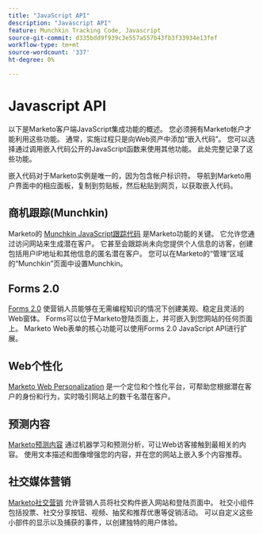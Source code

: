 ```yaml
---
title: "JavaScript API"
description: "Javascript API"
feature: Munchkin Tracking Code, Javascript
source-git-commit: d335bdd9f939c3e557a557b43fb3f33934e13fef
workflow-type: tm+mt
source-wordcount: '337'
ht-degree: 0%

---
```



# Javascript API

以下是Marketo客户端JavaScript集成功能的概述。 您必须拥有Marketo帐户才能利用这些功能。 通常，实施过程只是向Web资产中添加“嵌入代码”。 您可以选择通过调用嵌入代码公开的JavaScript函数来使用其他功能。 此处完整记录了这些功能。

嵌入代码对于Marketo实例是唯一的，因为包含帐户标识符。 导航到Marketo用户界面中的相应面板，复制到剪贴板，然后粘贴到网页，以获取嵌入代码。

## 商机跟踪(Munchkin)

Marketo的 [Munchkin JavaScript跟踪代码](lead-tracking.md) 是Marketo功能的关键。 它允许您通过访问网站来生成潜在客户。 它甚至会跟踪尚未向您提供个人信息的访客，创建包括用户IP地址和其他信息的匿名潜在客户。 您可以在Marketo的“管理”区域的“Munchkin”页面中设置Munchkin。

## Forms 2.0

[Forms 2.0](forms-api-reference.md) 使营销人员能够在无需编程知识的情况下创建美观、稳定且灵活的Web窗体。 Forms可以位于Marketo登陆页面上，并可嵌入到您网站的任何页面上。 Marketo Web表单的核心功能可以使用Forms 2.0 JavaScript API进行扩展。

## Web个性化

[Marketo Web Personalization](web-personalization.md) 是一个定位和个性化平台，可帮助您根据潜在客户的身份和行为，实时吸引网站上的数千名潜在客户。

## 预测内容

[Marketo预测内容](predictive-content.md) 通过机器学习和预测分析，可让Web访客接触到最相关的内容。 使用文本描述和图像增强您的内容，并在您的网站上嵌入多个内容推荐。

## 社交媒体营销

[Marketo社交营销](social.md) 允许营销人员将社交构件嵌入网站和登陆页面中。 社交小组件包括投票、社交分享按钮、视频、抽奖和推荐优惠等促销活动。 可以自定义这些小部件的显示以及捕获的事件，以创建独特的用户体验。
